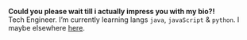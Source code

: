 **Could you please wait till i actually impress you with my bio?!**  
Tech Engineer. I’m currently learning langs `java`, `javaScript` & `python`.
I maybe elsewhere [here](https://amanchandrae.github.io/).
